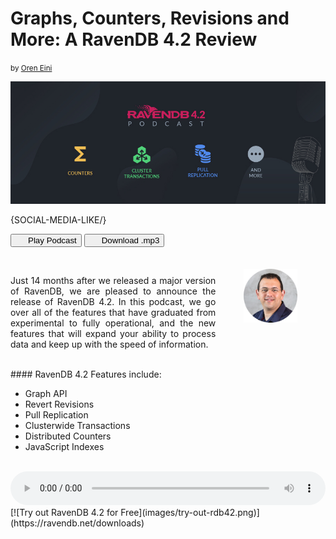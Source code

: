 # Graphs, Counters, Revisions and More: A RavenDB 4.2 Review
<small>by <a href="mailto:ayende@hibernatingrhinos.com">Oren Eini</a></small>

![Graphs, Counters, Revisions and More: A RavenDB 4.2 Review](images/ravendb-42-review-graphs-counters-revisions-and-more.jpg)

{SOCIAL-MEDIA-LIKE/}

<p class="text-center">
<button id="podcast-play-button" class="play-button" style=""><i class="icon-play" style="margin-right:20px"></i>Play Podcast</button>
<a href="https://s3-us-west-2.amazonaws.com/static.ravendb.net/2019-04-29-podcast-ravendb-42.mp3" download rel="nofollow"><button id="download-podcast-button" class="download-podcast-button"><i class="icon-download" style="margin-right:20px"></i>Download .mp3</button></a>
</p>



<br>

 <img src="images/oren.png" alt="RavenDB CEO & Founder Oren Eini" style="float: right; width: 17%; margin: 45px; margin-top: -10px;"><p style="text-align: justify">Just 14 months after we released a major version of RavenDB, we are pleased to announce the release of RavenDB 4.2. In this podcast, we go over all of the features that have graduated from experimental to fully operational, and the new features that will expand your ability to process data and keep up with the speed of information.</p>


<br>
#### RavenDB 4.2 Features include:
<ul>
    <li>Graph API<i class="icon-experimental text-experimental" data-toggle="tooltip" data-placement="top" title="Experimental" data-original-title="Experimental"></i></li>
    <li>Revert Revisions</li>
    <li>Pull Replication</li>
    <li>Clusterwide Transactions</li>
    <li>Distributed Counters</li>
    <li>JavaScript Indexes</li>
    </ul>
<br>
<audio id="podcast-audio" controls="" style="width: 100%">
  <source src="https://s3-us-west-2.amazonaws.com/static.ravendb.net/2019-04-29-podcast-ravendb-42.ogg" type="audio/ogg">
  <source src="https://s3-us-west-2.amazonaws.com/static.ravendb.net/2019-04-29-podcast-ravendb-42.mp3" type="audio/mpeg">
  Your browser does not support the audio element.
</audio>

<br>
[![Try out RavenDB 4.2 for Free](images/try-out-rdb42.png)](https://ravendb.net/downloads)
